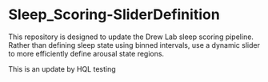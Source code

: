 # Sleep_Scoring-SliderDefinition
This repository is designed to update the Drew Lab sleep scoring pipeline. Rather than defining sleep state using binned intervals, use a dynamic slider to more efficiently define arousal state regions.

This is an update by HQL testing

